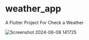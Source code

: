 # weather_app

A Flutter Project For Check a Weather

![Screenshot 2024-06-08 141725](https://github.com/H4ntz-M4d/Weather_App/assets/128509260/16b3019e-46e5-4f89-b750-d98a4d8d0bcb)
